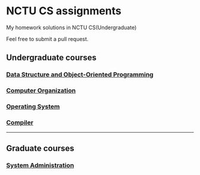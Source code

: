# NCTU CS assignments
My homework solutions in NCTU CS(Undergraduate)

Feel free to submit a pull request.

## Undergraduate courses
### [Data Structure and Object-Oriented Programming](https://github.com/scdsr/NCTU-CS-assignments/tree/master/DSOOP_2018_Spring)
### [Computer Organization](https://github.com/scdsr/NCTU-CS-assignments/tree/master/CO_2018_Spring)
### [Operating System](https://github.com/scdsr/NCTU-CS-assignments/tree/master/OS_2018_Spring)
### [Compiler](https://github.com/scdsr/NCTU-CS-assignments/tree/master/Compiler_2018_Fall)

---
## Graduate courses
### [System Administration](https://github.com/scdsr/NCTU-CS-assignments/tree/master/SAP_2017_Fall)
